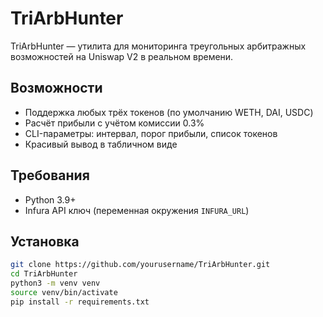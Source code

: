 # TriArbHunter

TriArbHunter — утилита для мониторинга треугольных арбитражных возможностей на Uniswap V2 в реальном времени.

## Возможности

- Поддержка любых трёх токенов (по умолчанию WETH, DAI, USDC)
- Расчёт прибыли с учётом комиссии 0.3%
- CLI-параметры: интервал, порог прибыли, список токенов
- Красивый вывод в табличном виде

## Требования

- Python 3.9+
- Infura API ключ (переменная окружения `INFURA_URL`)

## Установка

```bash
git clone https://github.com/yourusername/TriArbHunter.git
cd TriArbHunter
python3 -m venv venv
source venv/bin/activate
pip install -r requirements.txt
